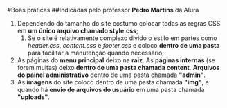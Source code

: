 #Boas práticas
##Indicadas pelo professor **Pedro Martins** da Alura

1. Dependendo do tamanho do site costumo colocar todas as regras CSS em **um único arquivo chamado style.css**;
   1. Se o site é relativamente complexo divido o estilo em partes como *header.css*, *content.css* e *footer.css* e coloco **dentro de uma pasta** para facilitar a manutenção quando necessário;
2. As páginas do **menu principal** deixo na **raiz**. As **páginas internas** (se forem muitas) deixo **dentro de uma pasta chamada content**. **Arquivos do painel administrativo** dentro de uma pasta chamada **"admin"**.
3. As **imagens** do site coloco dentro de uma pasta chamada **"img"**, e quando há **envio de arquivos do usuário** em uma pasta chamada **"uploads"**.
